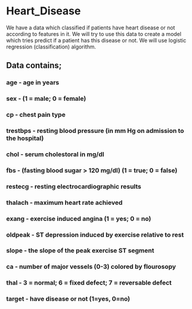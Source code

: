 # Heart_Disease

We have a data which classified if patients have heart disease or not according to features in it. We will try to use this data to create a model which tries predict if a patient has this disease or not. We will use logistic regression (classification) algorithm.

## Data contains;

### age - age in years
### sex - (1 = male; 0 = female)
### cp - chest pain type
### trestbps - resting blood pressure (in mm Hg on admission to the hospital)
### chol - serum cholestoral in mg/dl
### fbs - (fasting blood sugar > 120 mg/dl) (1 = true; 0 = false)
### restecg - resting electrocardiographic results
### thalach - maximum heart rate achieved
### exang - exercise induced angina (1 = yes; 0 = no)
### oldpeak - ST depression induced by exercise relative to rest
### slope - the slope of the peak exercise ST segment
### ca - number of major vessels (0-3) colored by flourosopy
### thal - 3 = normal; 6 = fixed defect; 7 = reversable defect
### target - have disease or not (1=yes, 0=no)
